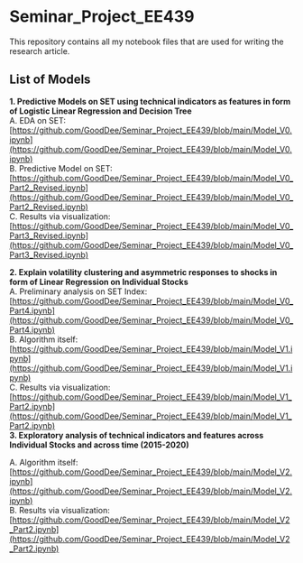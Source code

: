 # Seminar_Project_EE439
This repository contains all my notebook files that are used for writing the research article. 
  
## List of Models  
  
**1. Predictive Models on SET using technical indicators as features in form of Logistic Linear Regression and Decision Tree**  
  A. EDA on SET: [https://github.com/GoodDee/Seminar_Project_EE439/blob/main/Model_V0.ipynb](https://github.com/GoodDee/Seminar_Project_EE439/blob/main/Model_V0.ipynb)  
  B. Predictive Model on SET: [https://github.com/GoodDee/Seminar_Project_EE439/blob/main/Model_V0_Part2_Revised.ipynb](https://github.com/GoodDee/Seminar_Project_EE439/blob/main/Model_V0_Part2_Revised.ipynb)  
  C. Results via visualization: [https://github.com/GoodDee/Seminar_Project_EE439/blob/main/Model_V0_Part3_Revised.ipynb](https://github.com/GoodDee/Seminar_Project_EE439/blob/main/Model_V0_Part3_Revised.ipynb)  
  
**2. Explain volatility clustering and asymmetric responses to shocks in form of Linear Regression on Individual Stocks**  
  A. Preliminary analysis on SET Index: [https://github.com/GoodDee/Seminar_Project_EE439/blob/main/Model_V0_Part4.ipynb](https://github.com/GoodDee/Seminar_Project_EE439/blob/main/Model_V0_Part4.ipynb)  
  B. Algorithm itself: [https://github.com/GoodDee/Seminar_Project_EE439/blob/main/Model_V1.ipynb](https://github.com/GoodDee/Seminar_Project_EE439/blob/main/Model_V1.ipynb)  
  C. Results via visualization: [https://github.com/GoodDee/Seminar_Project_EE439/blob/main/Model_V1_Part2.ipynb](https://github.com/GoodDee/Seminar_Project_EE439/blob/main/Model_V1_Part2.ipynb)  
**3. Exploratory analysis of technical indicators and features across Individual Stocks and across time (2015-2020)**  
  
  A. Algorithm itself: [https://github.com/GoodDee/Seminar_Project_EE439/blob/main/Model_V2.ipynb](https://github.com/GoodDee/Seminar_Project_EE439/blob/main/Model_V2.ipynb)  
  B. Results via visualization: [https://github.com/GoodDee/Seminar_Project_EE439/blob/main/Model_V2_Part2.ipynb](https://github.com/GoodDee/Seminar_Project_EE439/blob/main/Model_V2_Part2.ipynb)  

